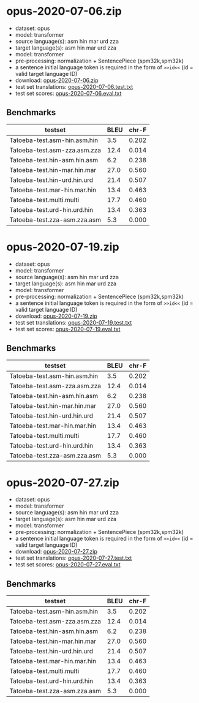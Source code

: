 # opus-2020-07-06.zip

* dataset: opus
* model: transformer
* source language(s): asm hin mar urd zza
* target language(s): asm hin mar urd zza
* model: transformer
* pre-processing: normalization + SentencePiece (spm32k,spm32k)
* a sentence initial language token is required in the form of `>>id<<` (id = valid target language ID)
* download: [opus-2020-07-06.zip](https://object.pouta.csc.fi/Tatoeba-MT-models/iir-iir/opus-2020-07-06.zip)
* test set translations: [opus-2020-07-06.test.txt](https://object.pouta.csc.fi/Tatoeba-MT-models/iir-iir/opus-2020-07-06.test.txt)
* test set scores: [opus-2020-07-06.eval.txt](https://object.pouta.csc.fi/Tatoeba-MT-models/iir-iir/opus-2020-07-06.eval.txt)

## Benchmarks

| testset               | BLEU  | chr-F |
|-----------------------|-------|-------|
| Tatoeba-test.asm-hin.asm.hin 	| 3.5 	| 0.202 |
| Tatoeba-test.asm-zza.asm.zza 	| 12.4 	| 0.014 |
| Tatoeba-test.hin-asm.hin.asm 	| 6.2 	| 0.238 |
| Tatoeba-test.hin-mar.hin.mar 	| 27.0 	| 0.560 |
| Tatoeba-test.hin-urd.hin.urd 	| 21.4 	| 0.507 |
| Tatoeba-test.mar-hin.mar.hin 	| 13.4 	| 0.463 |
| Tatoeba-test.multi.multi 	| 17.7 	| 0.460 |
| Tatoeba-test.urd-hin.urd.hin 	| 13.4 	| 0.363 |
| Tatoeba-test.zza-asm.zza.asm 	| 5.3 	| 0.000 |

# opus-2020-07-19.zip

* dataset: opus
* model: transformer
* source language(s): asm hin mar urd zza
* target language(s): asm hin mar urd zza
* model: transformer
* pre-processing: normalization + SentencePiece (spm32k,spm32k)
* a sentence initial language token is required in the form of `>>id<<` (id = valid target language ID)
* download: [opus-2020-07-19.zip](https://object.pouta.csc.fi/Tatoeba-MT-models/iir-iir/opus-2020-07-19.zip)
* test set translations: [opus-2020-07-19.test.txt](https://object.pouta.csc.fi/Tatoeba-MT-models/iir-iir/opus-2020-07-19.test.txt)
* test set scores: [opus-2020-07-19.eval.txt](https://object.pouta.csc.fi/Tatoeba-MT-models/iir-iir/opus-2020-07-19.eval.txt)

## Benchmarks

| testset               | BLEU  | chr-F |
|-----------------------|-------|-------|
| Tatoeba-test.asm-hin.asm.hin 	| 3.5 	| 0.202 |
| Tatoeba-test.asm-zza.asm.zza 	| 12.4 	| 0.014 |
| Tatoeba-test.hin-asm.hin.asm 	| 6.2 	| 0.238 |
| Tatoeba-test.hin-mar.hin.mar 	| 27.0 	| 0.560 |
| Tatoeba-test.hin-urd.hin.urd 	| 21.4 	| 0.507 |
| Tatoeba-test.mar-hin.mar.hin 	| 13.4 	| 0.463 |
| Tatoeba-test.multi.multi 	| 17.7 	| 0.460 |
| Tatoeba-test.urd-hin.urd.hin 	| 13.4 	| 0.363 |
| Tatoeba-test.zza-asm.zza.asm 	| 5.3 	| 0.000 |

# opus-2020-07-27.zip

* dataset: opus
* model: transformer
* source language(s): asm hin mar urd zza
* target language(s): asm hin mar urd zza
* model: transformer
* pre-processing: normalization + SentencePiece (spm32k,spm32k)
* a sentence initial language token is required in the form of `>>id<<` (id = valid target language ID)
* download: [opus-2020-07-27.zip](https://object.pouta.csc.fi/Tatoeba-MT-models/iir-iir/opus-2020-07-27.zip)
* test set translations: [opus-2020-07-27.test.txt](https://object.pouta.csc.fi/Tatoeba-MT-models/iir-iir/opus-2020-07-27.test.txt)
* test set scores: [opus-2020-07-27.eval.txt](https://object.pouta.csc.fi/Tatoeba-MT-models/iir-iir/opus-2020-07-27.eval.txt)

## Benchmarks

| testset               | BLEU  | chr-F |
|-----------------------|-------|-------|
| Tatoeba-test.asm-hin.asm.hin 	| 3.5 	| 0.202 |
| Tatoeba-test.asm-zza.asm.zza 	| 12.4 	| 0.014 |
| Tatoeba-test.hin-asm.hin.asm 	| 6.2 	| 0.238 |
| Tatoeba-test.hin-mar.hin.mar 	| 27.0 	| 0.560 |
| Tatoeba-test.hin-urd.hin.urd 	| 21.4 	| 0.507 |
| Tatoeba-test.mar-hin.mar.hin 	| 13.4 	| 0.463 |
| Tatoeba-test.multi.multi 	| 17.7 	| 0.460 |
| Tatoeba-test.urd-hin.urd.hin 	| 13.4 	| 0.363 |
| Tatoeba-test.zza-asm.zza.asm 	| 5.3 	| 0.000 |

